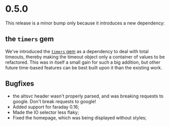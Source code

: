 # 0.5.0

This release is a minor bump only because it introduces a new dependency:

## the `timers` gem

We've introduced the [`timers` gem](https://github.com/socketry/timers) as a dependency to deal with total timeouts, thereby making the timeout object only a container of values to be refactored. This was in itself a small gain for such a big addition, but other future time-based features can be best built upon it than the existing work.


## Bugfixes

* the altsvc header wasn't properly parsed, and was breaking requests to google. Don't break requests to google!
* Added support for faraday 0.16;
* Made the IO selector less flaky;
* Fixed the homepage, which was being displayed without styles;